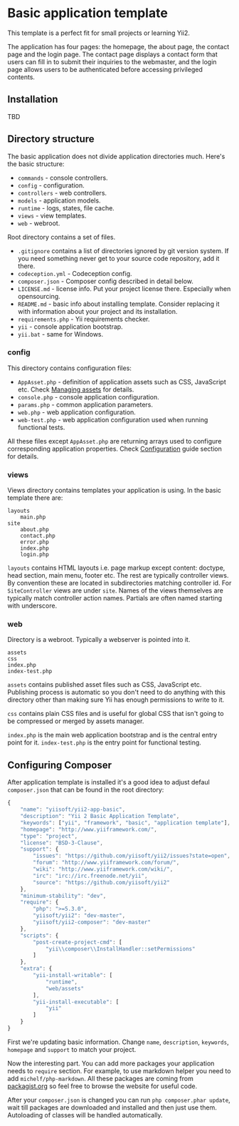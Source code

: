 Basic application template
==========================

This template is a perfect fit for small projects or learning Yii2.

The application has four pages: the homepage, the about page, the contact page and the login page.
The contact page displays a contact form that users can fill in to submit their inquiries to the webmaster,
and the login page allows users to be authenticated before accessing privileged contents.

Installation
------------

TBD

Directory structure
-------------------

The basic application does not divide application directories much. Here's the basic structure:

- `commands` - console controllers.
- `config` - configuration.
- `controllers` - web controllers.
- `models` - application models.
- `runtime` - logs, states, file cache.
- `views` - view templates.
- `web` - webroot.

Root directory contains a set of files.

- `.gitignore` contains a list of directories ignored by git version system. If you need something never get to your source
code repository, add it there.
- `codeception.yml` - Codeception config.
- `composer.json` - Composer config described in detail below.
- `LICENSE.md` - license info. Put your project license there. Especially when opensourcing.
- `README.md` - basic info about installing template. Consider replacing it with information about your project and its
  installation.
- `requirements.php` - Yii requirements checker.
- `yii` - console application bootstrap.
- `yii.bat` - same for Windows.


### config

This directory contains configuration files:

- `AppAsset.php` - definition of application assets such as CSS, JavaScript etc. Check [Managing assets](assets.md) for
  details.
- `console.php` - console application configuration.
- `params.php` - common application parameters.
- `web.php` - web application configuration.
- `web-test.php` - web application configuration used when running functional tests.

All these files except `AppAsset.php` are returning arrays used to configure corresponding application properties. Check
[Configuration](configuration.md) guide section for details.

### views

Views directory contains templates your application is using. In the basic template there are:

```
layouts
	main.php
site
	about.php
	contact.php
	error.php
	index.php
	login.php
```

`layouts` contains HTML layouts i.e. page markup except content: doctype, head section, main menu, footer etc.
The rest are typically controller views. By convention these are located in subdirectories matching controller id. For
`SiteController` views are under `site`. Names of the views themselves are typically match controller action names.
Partials are often named starting with underscore.

### web

Directory is a webroot. Typically a webserver is pointed into it.

```
assets
css
index.php
index-test.php
```

`assets` contains published asset files such as CSS, JavaScript etc. Publishing process is automatic so you don't need
to do anything with this directory other than making sure Yii has enough permissions to write to it.

`css` contains plain CSS files and is useful for global CSS that isn't going to be compressed or merged by assets manager.

`index.php` is the main web application bootstrap and is the central entry point for it. `index-test.php` is the entry
point for functional testing.

Configuring Composer
--------------------

After application template is installed it's a good idea to adjust defaul `composer.json` that can be found in the root
directory:

```javascript
{
	"name": "yiisoft/yii2-app-basic",
	"description": "Yii 2 Basic Application Template",
	"keywords": ["yii", "framework", "basic", "application template"],
	"homepage": "http://www.yiiframework.com/",
	"type": "project",
	"license": "BSD-3-Clause",
	"support": {
		"issues": "https://github.com/yiisoft/yii2/issues?state=open",
		"forum": "http://www.yiiframework.com/forum/",
		"wiki": "http://www.yiiframework.com/wiki/",
		"irc": "irc://irc.freenode.net/yii",
		"source": "https://github.com/yiisoft/yii2"
	},
	"minimum-stability": "dev",
	"require": {
		"php": ">=5.3.0",
		"yiisoft/yii2": "dev-master",
		"yiisoft/yii2-composer": "dev-master"
	},
	"scripts": {
		"post-create-project-cmd": [
			"yii\\composer\\InstallHandler::setPermissions"
		]
	},
	"extra": {
		"yii-install-writable": [
			"runtime",
			"web/assets"
		],
		"yii-install-executable": [
			"yii"
		]
	}
}
```

First we're updating basic information. Change `name`, `description`, `keywords`, `homepage` and `support` to match
your project.

Now the interesting part. You can add more packages your application needs to `require` section.
For example, to use markdown helper you need to add `michelf/php-markdown`. All these packages are coming from
[packagist.org](https://packagist.org/) so feel free to browse the website for useful code.

After your `composer.json` is changed you can run `php composer.phar update`, wait till packages are downloaded and
installed and then just use them. Autoloading of classes will be handled automatically.